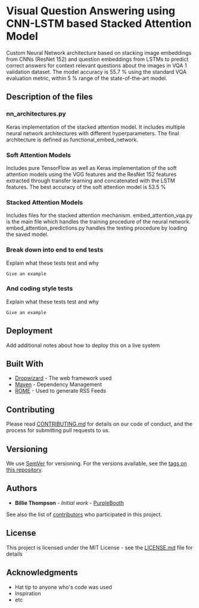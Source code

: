 # Visual Question Answering using CNN-LSTM based Stacked Attention Model

Custom Neural Network architecture based on stacking image embeddings from CNNs (ResNet 152) and question embeddings from LSTMs to predict correct answers for context relevant questions about the images in VQA 1 validation dataset. The model accuracy is 55.7 % using the standard VQA evaluation metric, within 5 % range of the state-of-the-art model.

## Description of the files

### nn_architectures.py

Keras implementation of the stacked attention model. It includes multiple neural network architectures with different hyperparameters. The final architecture is defined as functional_embed_network.

### Soft Attention Models

Includes pure TensorFlow as well as Keras implementation of the soft attention models using the VGG features and the ResNet 152 features extracted through transfer learning and concatenated with the LSTM features. The best accuracy of the soft attention model is 53.5 %

### Stacked Attention Models

Includes files for the stacked attention mechanism. embed_attention_vqa.py is the main file which handles the training procedure of the neural network. embed_attention_predictions.py handles the testing procedure by loading the saved model.

### Break down into end to end tests

Explain what these tests test and why

```
Give an example
```

### And coding style tests

Explain what these tests test and why

```
Give an example
```

## Deployment

Add additional notes about how to deploy this on a live system

## Built With

* [Dropwizard](http://www.dropwizard.io/1.0.2/docs/) - The web framework used
* [Maven](https://maven.apache.org/) - Dependency Management
* [ROME](https://rometools.github.io/rome/) - Used to generate RSS Feeds

## Contributing

Please read [CONTRIBUTING.md](https://gist.github.com/PurpleBooth/b24679402957c63ec426) for details on our code of conduct, and the process for submitting pull requests to us.

## Versioning

We use [SemVer](http://semver.org/) for versioning. For the versions available, see the [tags on this repository](https://github.com/your/project/tags). 

## Authors

* **Billie Thompson** - *Initial work* - [PurpleBooth](https://github.com/PurpleBooth)

See also the list of [contributors](https://github.com/your/project/contributors) who participated in this project.

## License

This project is licensed under the MIT License - see the [LICENSE.md](LICENSE.md) file for details

## Acknowledgments

* Hat tip to anyone who's code was used
* Inspiration
* etc
